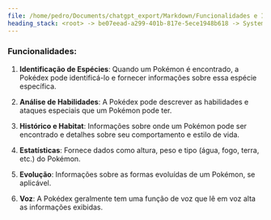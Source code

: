 ```yaml
---
file: /home/pedro/Documents/chatgpt_export/Markdown/Funcionalidades e Identificação da Pokédex.md
heading_stack: <root> -> be07eead-a299-401b-817e-5ece1948b618 -> System -> 3af9a3e3-5be0-40dc-aaeb-a24a754271bf -> System -> aaa28490-55a2-4fc0-8826-683366892eb2 -> User -> bd43909a-f565-4e70-b778-e96174dd6982 -> Assistant -> Funcionalidades:
---
```

### Funcionalidades:

1. **Identificação de Espécies**: Quando um Pokémon é encontrado, a Pokédex pode identificá-lo e fornecer informações sobre essa espécie específica.
  
2. **Análise de Habilidades**: A Pokédex pode descrever as habilidades e ataques especiais que um Pokémon pode ter.

3. **Histórico e Habitat**: Informações sobre onde um Pokémon pode ser encontrado e detalhes sobre seu comportamento e estilo de vida.

4. **Estatísticas**: Fornece dados como altura, peso e tipo (água, fogo, terra, etc.) do Pokémon.

5. **Evolução**: Informações sobre as formas evoluídas de um Pokémon, se aplicável.

6. **Voz**: A Pokédex geralmente tem uma função de voz que lê em voz alta as informações exibidas.


